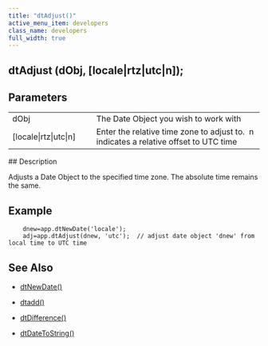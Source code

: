 ```yaml
---
title: "dtAdjust()"
active_menu_item: developers
class_name: developers
full_width: true
---
```



## dtAdjust (dObj, [locale|rtz|utc|n]);

## Parameters

<table>
<tr>
<td width="133">
dObj

</td>
<td width="20">
</td>
<td width="750">
The Date Object you wish to work with

</td>
</tr>
<tr>
<td width="133">
[locale|rtz|utc|n]

</td>
<td width="20">
</td>
<td width="750">
Enter the relative time zone to adjust to.  n indicates a relative offset to UTC time

</td>
</tr>
</table>
## Description

Adjusts a Date Object to the specified time zone. The absolute time remains the same.

## Example

        dnew=app.dtNewDate('locale');
        adj=app.dtAdjust(dnew, 'utc');  // adjust date object 'dnew' from local time to UTC time
   

## See Also

 - [dtNewDate()](/developers/user-guide/scripting-apis/client-api/date-time-management-functions/dtnewdate)

 - [dtadd()](/developers/user-guide/scripting-apis/client-api/date-time-management-functions/dtadd)

 - [dtDifference()](/developers/user-guide/scripting-apis/client-api/date-time-management-functions/dtdifference)

 - [dtDateToString()](/developers/user-guide/scripting-apis/client-api/date-time-management-functions/dtdatetostring)

